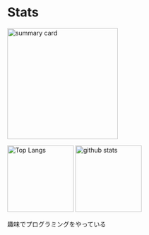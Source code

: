 # Stats
<p align="left"> 
  <img alt="summary card" height="250px"src="http://github-profile-summary-cards.vercel.app/api/cards/profile-details?username=Koala-Mana&theme=2077" />
</p>
<p align="left"> 
  <img alt="Top Langs" height="150px" src="https://github-readme-stats.vercel.app/api/top-langs/?username=Koala-Mana&layout=compact&show_icons=true&theme=onedark" />
  <img alt="github stats" height="150px" src="https://github-readme-stats.vercel.app/api?username=Koala-Mana&theme=tokyonight&show_icons=ture" />
</p>

 趣味でプログラミングをやっている
